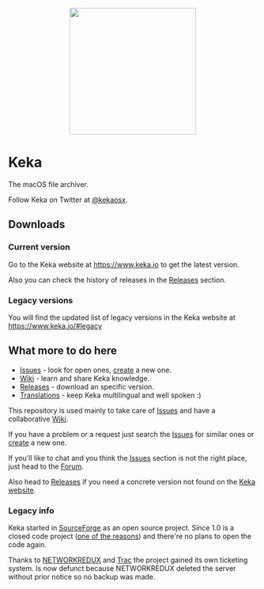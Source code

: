 <p align="center">
  <img width="256" height="256" src="https://www.keka.io/img/Keka-Square-512x512.png"><br />
</p>

# Keka
The macOS file archiver.

Follow Keka on Twitter at [@kekaosx](https://twitter.com/kekaosx).

## Downloads

### Current version

Go to the Keka website at https://www.keka.io to get the latest version.

Also you can check the history of releases in the [Releases](https://github.com/aonez/Keka/releases) section.

### Legacy versions

You will find the updated list of legacy versions in the Keka website at https://www.keka.io/#legacy

## What more to do here

- [Issues](https://github.com/aonez/Keka/issues) - look for open ones, [create](https://github.com/aonez/Keka/issues/new) a new one.
- [Wiki](https://github.com/aonez/Keka/wiki) - learn and share Keka knowledge.
- [Releases](https://github.com/aonez/Keka/releases) - download an specific version.
- [Translations](Translations/) - keep Keka multilingual and well spoken :)

This repository is used mainly to take care of [Issues](https://github.com/aonez/Keka/issues) and have a collaborative [Wiki](https://github.com/aonez/Keka/wiki).

If you have a problem or a request just search the [Issues](https://github.com/aonez/Keka/issues) for similar ones or [create](https://github.com/aonez/Keka/issues/new) a new one.

If you'll like to chat and you think the [Issues](https://github.com/aonez/Keka/issues) section is not the right place, just head to the [Forum](https://forum.keka.io).

Also head to [Releases](https://github.com/aonez/Keka/releases) if you need a concrete version not found on the [Keka website](https://www.keka.io).

### Legacy info
Keka started in [SourceForge](http://sourceforge.net/projects/keka) as an open source project. Since 1.0 is a closed code project ([one of the reasons](http://web.archive.org/web/20180615184129/http://trac.keka.io/ticket/14)) and there're no plans to open the code again.

Thanks to [NETWORKREDUX](https://networkredux.com) and [Trac](https://trac.edgewall.org) the project gained its own ticketing system. Is now defunct because NETWORKREDUX deleted the server without prior notice so no backup was made.
